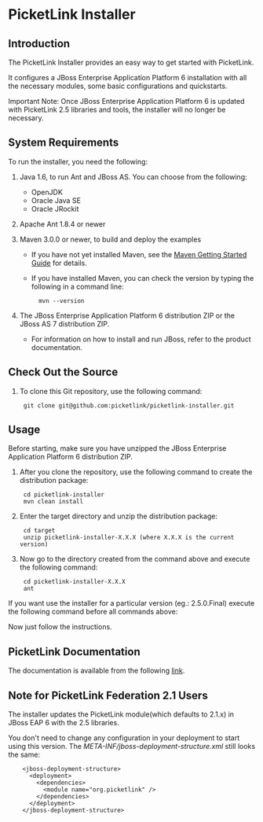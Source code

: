 PicketLink Installer
====================

Introduction
------------

The PicketLink Installer provides an easy way to get started with PicketLink.

It configures a JBoss Enterprise Application Platform 6 installation with all the necessary modules, some basic configurations and quickstarts.

Important Note: Once JBoss Enterprise Application Platform 6 is updated with PicketLink 2.5 libraries and tools, the installer will no longer be necessary.

System Requirements
-------------------

To run the installer, you need the following:

1. Java 1.6, to run Ant and JBoss AS. You can choose from the following:
    * OpenJDK
    * Oracle Java SE
    * Oracle JRockit

2. Apache Ant 1.8.4 or newer

3. Maven 3.0.0 or newer, to build and deploy the examples
    * If you have not yet installed Maven, see the [Maven Getting Started Guide](http://maven.apache.org/guides/getting-started/index.html) for details.
    * If you have installed Maven, you can check the version by typing the following in a command line:

            mvn --version

4. The JBoss Enterprise Application Platform 6 distribution ZIP or the JBoss AS 7 distribution ZIP.
    * For information on how to install and run JBoss, refer to the product documentation.

Check Out the Source
----------------------------------

1. To clone this Git repository, use the following command:

        git clone git@github.com:picketlink/picketlink-installer.git

Usage
----------------------------------

Before starting, make sure you have unzipped the JBoss Enterprise Application Platform 6 distribution ZIP.

1. After you clone the repository, use the following command to create the distribution package:

        cd picketlink-installer
        mvn clean install
2. Enter the target directory and unzip the distribution package:

        cd target
        unzip picketlink-installer-X.X.X (where X.X.X is the current version)

3. Now go to the directory created from the command above and execute the following command:

        cd picketlink-installer-X.X.X
        ant

If you want use the installer for a particular version (eg.: 2.5.0.Final) execute the following command before all commands above:



Now just follow the instructions.

PicketLink Documentation
------------

The documentation is available from the following [link](http://docs.jboss.org/picketlink/2/latest/).

Note for PicketLink Federation 2.1 Users
----------------------------------

The installer updates the PicketLink module(which defaults to 2.1.x) in JBoss EAP 6 with the 2.5 libraries.

You don't need to change any configuration in your deployment to start using this version. The *META-INF/jboss-deployment-structure.xml* still looks the same:

        <jboss-deployment-structure>
          <deployment>
            <dependencies>
              <module name="org.picketlink" />
            </dependencies>
          </deployment>
        </jboss-deployment-structure>
